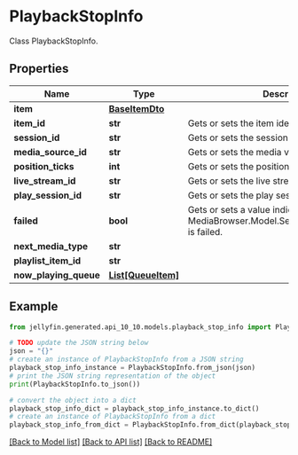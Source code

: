 # PlaybackStopInfo

Class PlaybackStopInfo.

## Properties

Name | Type | Description | Notes
------------ | ------------- | ------------- | -------------
**item** | [**BaseItemDto**](BaseItemDto.md) |  | [optional] 
**item_id** | **str** | Gets or sets the item identifier. | [optional] 
**session_id** | **str** | Gets or sets the session id. | [optional] 
**media_source_id** | **str** | Gets or sets the media version identifier. | [optional] 
**position_ticks** | **int** | Gets or sets the position ticks. | [optional] 
**live_stream_id** | **str** | Gets or sets the live stream identifier. | [optional] 
**play_session_id** | **str** | Gets or sets the play session identifier. | [optional] 
**failed** | **bool** | Gets or sets a value indicating whether this MediaBrowser.Model.Session.PlaybackStopInfo is failed. | [optional] 
**next_media_type** | **str** |  | [optional] 
**playlist_item_id** | **str** |  | [optional] 
**now_playing_queue** | [**List[QueueItem]**](QueueItem.md) |  | [optional] 

## Example

```python
from jellyfin.generated.api_10_10.models.playback_stop_info import PlaybackStopInfo

# TODO update the JSON string below
json = "{}"
# create an instance of PlaybackStopInfo from a JSON string
playback_stop_info_instance = PlaybackStopInfo.from_json(json)
# print the JSON string representation of the object
print(PlaybackStopInfo.to_json())

# convert the object into a dict
playback_stop_info_dict = playback_stop_info_instance.to_dict()
# create an instance of PlaybackStopInfo from a dict
playback_stop_info_from_dict = PlaybackStopInfo.from_dict(playback_stop_info_dict)
```
[[Back to Model list]](README.md#documentation-for-models) [[Back to API list]](README.md#documentation-for-api-endpoints) [[Back to README]](README.md)


